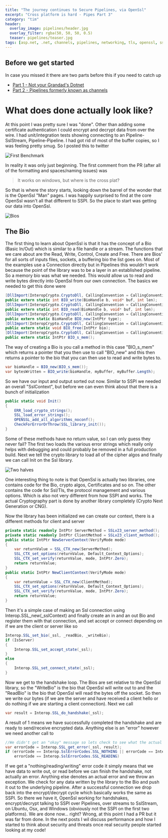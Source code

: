 ```yaml
---
title: "The journey continues to Secure Pipelines, via OpenSsl"
excerpt: "Cross platform is hard - Pipes Part 3"
category: "tim"
header:
  overlay_image: pipelines/header.jpg
  overlay_filter: rgba(50, 50, 50, 0.5)
  teaser: pipelines/teaser.jpg
tags: [asp.net, .net, channels, pipelines, networking, tls, openssl, ssl, sslstream]
---
```


## Before we get started

In case you missed it there are two parts before this if you need to catch up

* [Part 1 - Not your Grandad's Dotnet](https://cetus.io/tim/Part-1-Not-your-grandads-dotnet/)
* [Part 2 - Pipelines formerly known as channels](https://cetus.io/tim/Part-2-pipelines/)

# What does done actually look like?

At this point I was pretty sure I was "done". Other than adding some certificate authentication I could encrypt and decrypt
data from over the wire. I had unit/integration tests showing connecting to an Pipeline-SslStream, Pipeline-Pipeline. I had got rid of 
most of the buffer copies, so I was feeling pretty smug. So I posted this to twitter

![First Benchmark](https://cetus.io/images/pipelinesopenssl/firstbenchmark.jpg)

In reality it was only just beginning. The first comment from the PR (after all of the formatting and spaces/naming issues) was 

> It works on windows, but where is the cross plat?

So that is where the story starts, looking down the barrel of the wonder that is the OpenSsl "Man" pages. I was happily surprised to find
at the core OpenSsl wasn't all that different to SSPI. So the place to start was getting our data into OpenSsl.

![Bios](https://cetus.io/images/pipelinesopenssl/bio.jpg)

## The Bio

The first thing to learn about OpenSsl is that it has the concept of a Bio (Basic In/Out) which is similar to a file handle or a stream.
The functions that we care about are the Read, Write, Control, Create and Free. There are Bios' for all sorts of inputs files, sockets,
a buffering bio the list goes on. Most of the examples use a Connection directly but in Pipelines this wouldn't work because the point of the 
library was to be a layer in an established pipeline. So a memory bio was what we needed. This would allow us to read and write bytes directly
into OpenSsl from our own connection. The basics we needed to get this done were

``` csharp
[DllImport(InteropCrypto.CryptoDll, CallingConvention = CallingConvention.Cdecl)]
public extern static int BIO_write(BioHandle b, void* buf, int len);
[DllImport(InteropCrypto.CryptoDll, CallingConvention = CallingConvention.Cdecl)]
public extern static int BIO_read(BioHandle b, void* buf, int len);
[DllImport(InteropCrypto.CryptoDll, CallingConvention = CallingConvention.Cdecl)]
public extern static BioHandle BIO_new(IntPtr type);
[DllImport(InteropCrypto.CryptoDll, CallingConvention = CallingConvention.Cdecl)]
public extern static void BIO_free(IntPtr bio);
[DllImport(InteropCrypto.CryptoDll, CallingConvention = CallingConvention.Cdecl)]
public extern static IntPtr BIO_s_mem();
```

The way of creating a Bio is you call a method in this case "BIO_s_mem" which returns a pointer that you then use to call "BIO_new" and this then returns
a pointer to the bio that you can then use to read and write bytes to.

``` csharp
var bioHandle = BIO_new(BIO_s_mem());
var bytesWritten = BIO_write(bioHandle, myBuffer, myBuffer.Length);
```

So we have our input and output sorted out now. Similar to SSPI we needed an overall "SslContext", but before we can even think about that there is a bunch of initialization

``` csharp
public static void Init()
{
    ERR_load_crypto_strings();
    SSL_load_error_strings();
    OPENSSL_add_all_algorithms_noconf();
    CheckForErrorOrThrow(SSL_library_init());
}
```

Some of these methods have no return value, so I can only guess they never fail? The first two loads the various error strings which really only helps with debugging and could
probably be removed in a full production build. Next we tell the crypto library to load all of the cipher algos and finally we can call Init on the Ssl library.

![Two halves](https://cetus.io/images/pipelinesopenssl/two.jpg)

One interesting thing to note is that OpenSsl is actually two libraries, one contains code for the Bio, crypto algos, Certificates and so on. The other contains the code for
Ssl/Tls, the protocol management and various options. Which is also not very different from how SSPI and works. The actual Cryptography part is done by another library completely (Crypto Next Generation or CNG).

Now the library has been initialized we can create our context, there is a different methods for client and server

``` csharp
private static readonly IntPtr ServerMethod = SSLv23_server_method();
private static readonly IntPtr ClientMethod = SSLv23_client_method();
public static IntPtr NewServerContext(VerifyMode mode)
{
    var returnValue = SSL_CTX_new(ServerMethod);
    SSL_CTX_set_options(returnValue, Default_Context_Options);
    SSL_CTX_set_verify(returnValue, mode, IntPtr.Zero);
    return returnValue;
}
public static IntPtr NewClientContext(VerifyMode mode)
{
    var returnValue = SSL_CTX_new(ClientMethod);
    SSL_CTX_set_options(returnValue, Default_Context_Options);
    SSL_CTX_set_verify(returnValue, mode, IntPtr.Zero);
    return returnValue;
}
```

Then it's a simple case of making an Ssl connection using Interop.SSL_new(_sslContext) and finally
create an in and an out Bio and register them with that connection, and set accept or connect depending on
if we are the client or server like so

``` csharp
Interop.SSL_set_bio(_ssl, _readBio, _writeBio);
if (IsServer)
{
    Interop.SSL_set_accept_state(_ssl);
}
else
{
    Interop.SSL_set_connect_state(_ssl);
}
```

Now we get to the handshake loop. The Bios are set relative to the OpenSsl library, so the "WriteBio" is the bio
that OpenSsl will write out to and the "ReadBio" is the bio that OpenSsl will read the bytes off the socket. 
So then we write our bytes (if we are the server and have received a client hello or do nothing if we are starting
a client connection). Next we call 

``` csharp
var result = Interop.SSL_do_handshake(_ssl);
```

A result of 1 means we have successfully completed the handshake and are ready to send/receive encrypted data. Anything else
is an "error" however we need another call to 

``` csharp
//We didn't get an "okay" message so lets check to see what the actual error was
var errorCode = Interop.SSL_get_error(_ssl, result);
if (errorCode == Interop.SslErrorCodes.SSL_NOTHING || errorCode == Interop.SslErrorCodes.SSL_WRITING ||
    errorCode == Interop.SslErrorCodes.SSL_READING)
```

If we get a "nothing/reading/writing" error code it simply means that we have data to write out, or read before we can finish the
handshake, not actually an error. Anything else denotes an actual error and we throw an exception. We check for any data written by
the library to the Bio and push it out to the underlying pipeline. After a successful connection we drop back into the encrypt/decrypt
cycle which basically works the same as SSPI. So there we have it, OpenSsl working for handshakes, encrypt/decrypt talking to SSPI
over Pipelines, over streams to SslStream, on Ubuntu, Osx, and Windows (obviously not the SSPI on the first two platforms). We
are done now... right? Wrong, at this point I had a PR but it was far from done. In the next posts I wil discuss performance and 
how I started to think about security and threats once real security people started looking at my code!
